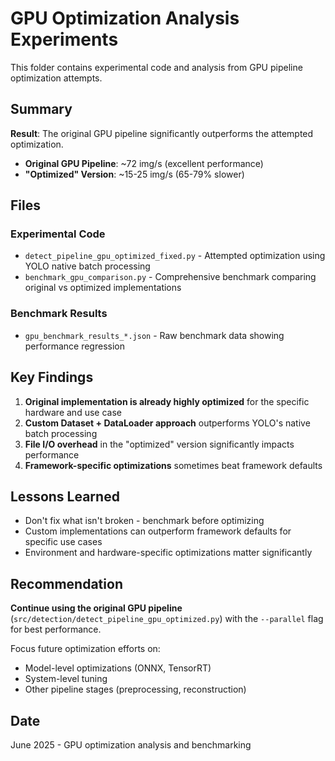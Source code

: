 # GPU Optimization Analysis Experiments

This folder contains experimental code and analysis from GPU pipeline optimization attempts.

## Summary

**Result**: The original GPU pipeline significantly outperforms the attempted optimization.

- **Original GPU Pipeline**: ~72 img/s (excellent performance)
- **"Optimized" Version**: ~15-25 img/s (65-79% slower)

## Files

### Experimental Code
- `detect_pipeline_gpu_optimized_fixed.py` - Attempted optimization using YOLO native batch processing
- `benchmark_gpu_comparison.py` - Comprehensive benchmark comparing original vs optimized implementations

### Benchmark Results
- `gpu_benchmark_results_*.json` - Raw benchmark data showing performance regression

## Key Findings

1. **Original implementation is already highly optimized** for the specific hardware and use case
2. **Custom Dataset + DataLoader approach** outperforms YOLO's native batch processing
3. **File I/O overhead** in the "optimized" version significantly impacts performance
4. **Framework-specific optimizations** sometimes beat framework defaults

## Lessons Learned

- Don't fix what isn't broken - benchmark before optimizing
- Custom implementations can outperform framework defaults for specific use cases
- Environment and hardware-specific optimizations matter significantly

## Recommendation

**Continue using the original GPU pipeline** (`src/detection/detect_pipeline_gpu_optimized.py`) with the `--parallel` flag for best performance.

Focus future optimization efforts on:
- Model-level optimizations (ONNX, TensorRT)
- System-level tuning
- Other pipeline stages (preprocessing, reconstruction)

## Date

June 2025 - GPU optimization analysis and benchmarking
